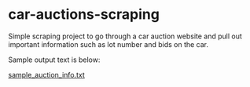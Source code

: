 # car-auctions-scraping

Simple scraping project to go through a car auction website and pull out important information
such as lot number and bids on the car.

Sample output text is below:

[sample_auction_info.txt](https://github.com/woods0813/car-auctions-scraping/files/11803302/sample_auction_info.txt)

